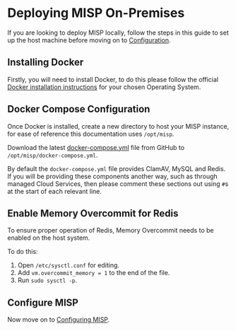<!--
SPDX-FileCopyrightText: 2024-2025 Jisc Services Limited
SPDX-FileContributor: James Ellor
SPDX-FileContributor: Joe Pitt

SPDX-License-Identifier: GPL-3.0-only
-->

# Deploying MISP On-Premises

If you are looking to deploy MISP locally, follow the steps in this guide to set up the host machine
before moving on to [Configuration](../configuration/general.md).

## Installing Docker

Firstly, you will need to install Docker, to do this please follow the official
[Docker installation instructions](https://docs.docker.com/engine/install/) for your chosen
Operating System.

## Docker Compose Configuration

Once Docker is installed, create a new directory to host your MISP instance, for ease of reference
this documentation uses `/opt/misp`.

Download the latest
[docker-compose.yml](https://github.com/JiscCTI/misp-docker/blob/main/docker-compose.yml) file from
GitHub to `/opt/misp/docker-compose.yml`.

By default the `docker-compose.yml` file provides ClamAV, MySQL and Redis. If you will be providing
these components another way, such as through managed Cloud Services, then please comment these
sections out using `#`s at the start of each relevant line.

## Enable Memory Overcommit for Redis

To ensure proper operation of Redis, Memory Overcommit needs to be enabled on the host system.

To do this:

1. Open `/etc/sysctl.conf` for editing.
2. Add `vm.overcommit_memory = 1` to the end of the file.
3. Run `sudo sysctl -p`.

## Configure MISP

Now move on to [Configuring MISP](../configuration/general.md).
